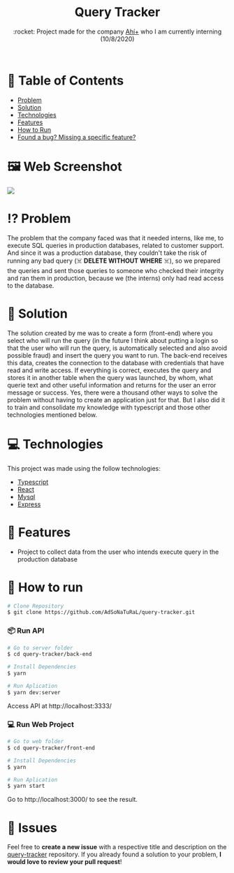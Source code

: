<h1 align="center">Query Tracker</h1>

<p align="center">:rocket: Project made for the company <a href="https://www.ahimas.es/">Ahí+</a> who I am currently interning (10/8/2020) </p>

<br>

# :pushpin: Table of Contents

* [Problem](#interrobang-problem)
* [Solution](#thinking-solution)
* [Technologies](#computer-technologies)
* [Features](#rocket-features)
* [How to Run](#construction_worker-how-to-run)
* [Found a bug? Missing a specific feature?](#bug-issues)

# :framed_picture: Web Screenshot
<div>
   <img src="https://user-images.githubusercontent.com/26275918/94809370-ceb6fd80-03f2-11eb-8f23-944a16528ee4.png">
</div>

# :interrobang: Problem
The problem that the company faced was that it needed interns, like me, to execute SQL queries in production databases, related to customer support.
And since it was a production database, they couldn't take the risk of running any bad query (☠️ **DELETE WITHOUT WHERE** ☠️), so we prepared the queries
and sent those queries to someone who checked their integrity and ran them in production, because we (the interns) only had read access to the database.

# :thinking: Solution
The solution created by me was to create a form (front-end) where you select who will run the query (in the future I think about putting a login so that 
the user who will run the query, is automatically selected and also avoid possible fraud) and insert the query you want to run.
The back-end receives this data, creates the connection to the database with credentials that have read and write access.
If everything is correct, executes the query and stores it in another table when the query was launched, by whom, what querie text and other useful information and returns 
for the user an error message or success.
Yes, there were a thousand other ways to solve the problem without having to create an application just for that. But I also did it to train and consolidate my 
knowledge with typescript and those other technologies mentioned below.

# :computer: Technologies
This project was made using the follow technologies:

* [Typescript](https://www.typescriptlang.org/)      
* [React](https://reactjs.org/)
* [Mysql](https://github.com/mysqljs/mysql)
* [Express](https://expressjs.com/)      

# :rocket: Features

* Project to collect data from the user who intends execute query in the production database

# :construction_worker: How to run
```bash
# Clone Repository
$ git clone https://github.com/AdSoNaTuRaL/query-tracker.git
```
### 📦 Run API

```bash
# Go to server folder
$ cd query-tracker/back-end

# Install Dependencies
$ yarn

# Run Aplication
$ yarn dev:server
```
Access API at http://localhost:3333/

### 💻 Run Web Project

```bash
# Go to web folder
$ cd query-tracker/front-end

# Install Dependencies
$ yarn

# Run Aplication
$ yarn start
```
Go to http://localhost:3000/ to see the result.

# :bug: Issues

Feel free to **create a new issue** with a respective title and description on the [query-tracker](https://github.com/AdSoNaTuRaL/query-tracker/issues) repository. If you already found a solution to your problem, **I would love to review your pull request**!
